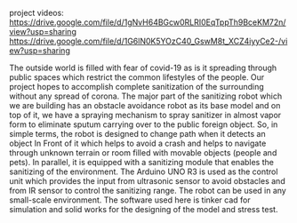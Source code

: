 project videos: https://drive.google.com/file/d/1gNvH64BGcw0RLRI0EqTppTh9BceKM72n/view?usp=sharing
                https://drive.google.com/file/d/1G6lN0K5YOzC40_GswM8t_XCZ4iyyCe2-/view?usp=sharing


The outside world is filled with fear of covid-19 as is it spreading through 
public spaces which restrict the common lifestyles of the people. Our 
project hopes to accomplish complete sanitization of the surrounding 
without any spread of corona. The major part of the sanitizing robot which 
we are building has an obstacle avoidance robot as its base model and on 
top of it, we have a spraying mechanism to spray sanitizer in almost vapor 
form to eliminate sputum carrying over to the public foreign object. So, in 
simple terms, the robot is designed to change path when it detects an object 
In Front of it which helps to avoid a crash and helps to navigate through 
unknown terrain or room filled with movable objects (people and pets). In 
parallel, it is equipped with a sanitizing module that enables the sanitizing 
of the environment. The Arduino UNO R3 is used as the control unit 
which provides the input from ultrasonic sensor to avoid obstacles and 
from IR sensor to control the sanitizing range. The robot can be used in 
any small-scale environment. The software used here is tinker cad for 
simulation and solid works for the designing of the model and stress test.  
